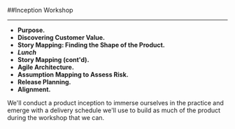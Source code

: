<!-- .slide: data-background="resources/footer.svg" data-background-size="contain" data-background-position="bottom"  -->

##Inception Workshop
- - -
* **Purpose.**
* **Discovering Customer Value.**   <!-- .element: style="color:#e0dfe4" -->
* **Story Mapping:  Finding the Shape of the Product.**  <!-- .element: style="color:#e0dfe4" -->
* _**Lunch**_ <!-- .element: style="color:#5cab3d" -->
* **Story Mapping (cont'd).**  <!-- .element: style="color:#e0dfe4" -->
* **Agile Architecture.**  <!-- .element: style="color:#e0dfe4" -->
* **Assumption Mapping to Assess Risk.**  <!-- .element: style="color:#e0dfe4" -->
* **Release Planning.**  <!-- .element: style="color:#e0dfe4" -->
* **Alignment.**    <!-- .element: style="color:#e0dfe4" -->

<aside class="notes">
  We'll conduct a product inception to immerse ourselves in the practice and
  emerge with a delivery schedule we'll use to build as much of the product 
  during the workshop that we can.
</aside>
